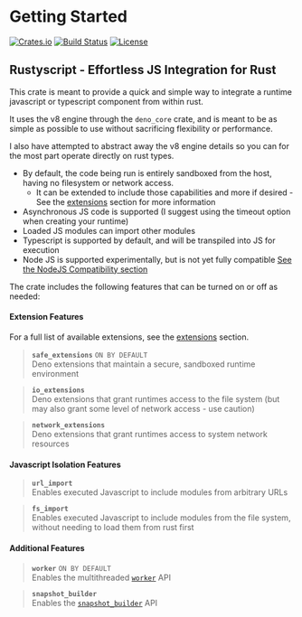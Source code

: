 # Getting Started

[![Crates.io](https://img.shields.io/crates/v/rustyscript.svg)](https://crates.io/crates/rustyscript/)
[![Build Status](https://github.com/rscarson/rustyscript/actions/workflows/tests.yml/badge.svg?branch=master)](https://github.com/rscarson/rustyscript/actions?query=branch%3Amaster)
[![License](https://img.shields.io/badge/license-MIT-blue.svg)](https://raw.githubusercontent.com/rscarson/rustyscript/master/LICENSE)

## Rustyscript - Effortless JS Integration for Rust
This crate is meant to provide a quick and simple way to integrate a runtime javascript or typescript component from within rust.

It uses the v8 engine through the `deno_core` crate, and is meant to be as simple as possible to use without sacrificing flexibility or performance.

I also have attempted to abstract away the v8 engine details so you can for the most part operate directly on rust types.

- By default, the code being run is entirely sandboxed from the host, having no filesystem or network access.
    - It can be extended to include those capabilities and more if desired - See the [extensions](../extensions) section for more information
- Asynchronous JS code is supported (I suggest using the timeout option when creating your runtime)
- Loaded JS modules can import other modules
- Typescript is supported by default, and will be transpiled into JS for execution
- Node JS is supported experimentally, but is not yet fully compatible [See the NodeJS Compatibility section](../advanced/nodejs_compatibility.md)


The crate includes the following features that can be turned on or off as needed:

#### Extension Features
For a full list of available extensions, see the [extensions](../extensions) section.

> **`safe_extensions`** `ON BY DEFAULT`  
> Deno extensions that maintain a secure, sandboxed runtime environment

> **`io_extensions`**  
> Deno extensions that grant runtimes access to the file system (but may also grant some level of network access - use caution)

> **`network_extensions`**  
> Deno extensions that grant runtimes access to system network resources

#### Javascript Isolation Features

> **`url_import`**  
> Enables executed Javascript to include modules from arbitrary URLs

> **`fs_import`**  
> Enables executed Javascript to include modules from the file system, without needing to load them from rust first

#### Additional Features

> **`worker`** `ON BY DEFAULT`  
> Enables the multithreaded [`worker`](https://docs.rs/rustyscript/latest/rustyscript/worker/index.html) API

> **`snapshot_builder`**  
> Enables the [`snapshot_builder`](../advanced/snapshots.md) API